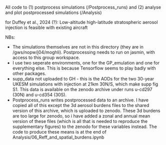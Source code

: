 All code to 
(1) postprocess simulations (/Postprocess_runs) and 
(2) analyse and plot postprocessed simulations (/Analysis)

for Duffey et al., 2024 (?): Low-altitude high-latitude stratospheric aerosol injection is feasible with existing aircraft 

NBs:

* The simulations themselves are not in this directory (they are in /gws/nopw/j04/moghli). Postprocessing needs to run on jasmin, with access to this group workspace. 
* I use two seperate environments, one for the GP_emulation and one for everything else. This is because Tensorflow seems to play badly with other packages.
* supp_data not uploaded to GH - this is the AODs for the two 30-year UKESM simulations with injection at 21km 30N/S, which make supp fig S1. This data is available on the zenodo archive under runs u-cd297 (30N) and u-cd354 (30S).
* Postprocess_runs writes postprocessed data to an archive. I have copied all of this except the 3d aerosol burdens files to the shared version of this archive, which is uploaded to zenodo. These 3d burdens are too large for zenodo, so i have added a zonal and annual mean version of these files (which is all that is needed to reproduce the supplementary figures) to the zenodo for these variables instead. The code to produce these means is at the end of Analysis/06_Reff_and_spatial_burdens.ipynb

  

